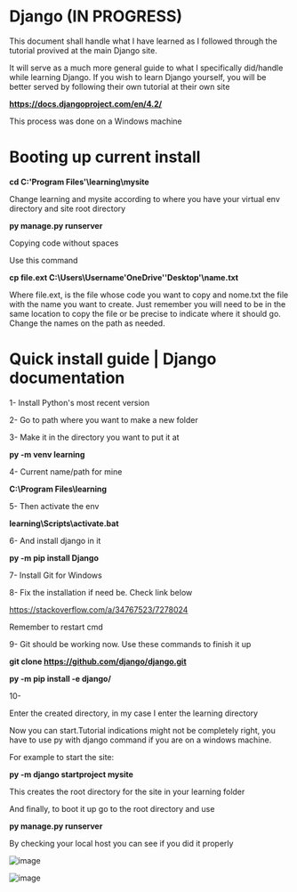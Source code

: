 # Django (IN PROGRESS)

This document shall handle what I have learned as I followed through the tutorial provived at the main Django site. 

It will serve as a much more general guide to what I specifically did/handle while learning Django. If you wish to learn Django yourself, you will be better served by following their own tutorial at their own site

**https://docs.djangoproject.com/en/4.2/**

This process was done on a Windows machine

# Booting up current install


**cd C:\'Program Files'\learning\mysite**

Change learning and mysite according to where you have your virtual env directory and site root directory

**py manage.py runserver**

Copying code without spaces

Use this command

**cp file.ext C:\Users\Username\'OneDrive'\'Desktop'\name.txt**

Where file.ext, is the file whose code you want to copy and nome.txt the file with the name you want to create. Just remember you will need to be in the same location to copy the file or be precise to indicate where it should go.
Change the names on the path as needed.

# Quick install guide | Django documentation

1- Install Python's most recent version 

2- Go to path where you want to make a new folder

3- Make it in the directory you want to put it at

**py -m venv learning**

4- Current name/path for mine

**C:\Program Files\learning**

5- Then activate the env

**learning\Scripts\activate.bat**

6- And install django in it

**py -m pip install Django**

7- Install Git for Windows

8- Fix the installation if need be. Check link below

https://stackoverflow.com/a/34767523/7278024

Remember to restart cmd

9- Git should be working now. Use these commands to finish it up

**git clone https://github.com/django/django.git**

**py -m pip install -e django/**



10-

Enter the created directory, in my case I enter the learning directory

Now you can start.Tutorial indications might not be completely right, you have to use py with django command if you are on a windows machine.

For example to start the site:

**py -m django startproject mysite**

This creates the root directory for the site in your learning folder

And finally, to boot it up go to the root directory and use

**py manage.py runserver**

By checking your local host you can see if you did it properly

![image](https://github.com/AF-Github1/Django/assets/133685290/48429a6b-77af-47e1-b9d3-659c79bfa71c)

![image](https://github.com/AF-Github1/Django/assets/133685290/4ec9e10c-afe6-4c14-9952-c2244a48269d)









